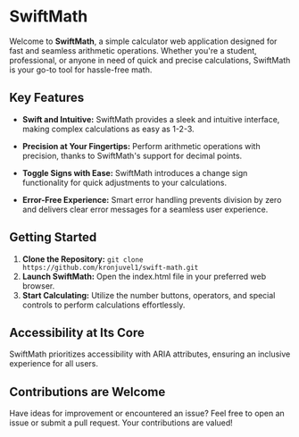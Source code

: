 # SwiftMath

Welcome to **SwiftMath**, a simple calculator web application designed for fast and seamless arithmetic operations. Whether you're a student, professional, or anyone in need of quick and precise calculations, SwiftMath is your go-to tool for hassle-free math.

## Key Features
- **Swift and Intuitive:** SwiftMath provides a sleek and intuitive interface, making complex calculations as easy as 1-2-3.

- **Precision at Your Fingertips:** Perform arithmetic operations with precision, thanks to SwiftMath's support for decimal points.

- **Toggle Signs with Ease:** SwiftMath introduces a change sign functionality for quick adjustments to your calculations.

- **Error-Free Experience:** Smart error handling prevents division by zero and delivers clear error messages for a seamless user experience.

## Getting Started
1. **Clone the Repository:**
``` git clone https://github.com/kronjuvel1/swift-math.git ```
2. **Launch SwiftMath:**
Open the index.html file in your preferred web browser.
3. **Start Calculating:**
Utilize the number buttons, operators, and special controls to perform calculations effortlessly.

## Accessibility at Its Core
SwiftMath prioritizes accessibility with ARIA attributes, ensuring an inclusive experience for all users.

## Contributions are Welcome
Have ideas for improvement or encountered an issue? Feel free to open an issue or submit a pull request. Your contributions are valued!
